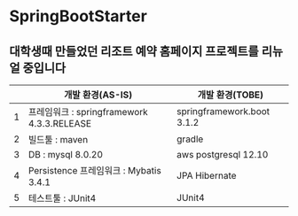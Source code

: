 # SpringBootStarter
##  대학생때 만들었던 리조트 예약 홈페이지 프로젝트를 리뉴얼 중입니다
| |개발 환경(AS-IS) | 개발 환경(TOBE) |
|----|----|----|
|1| 프레임워크 : springframework 4.3.3.RELEASE | springframework.boot 3.1.2 |
|2|빌드툴 : maven | gradle | 
|3| DB : mysql 8.0.20 | aws postgresql 12.10 |
|4| Persistence 프레임워크 : Mybatis 3.4.1 | JPA Hibernate |
|5| 테스트툴 : JUnit4| JUnit4|

